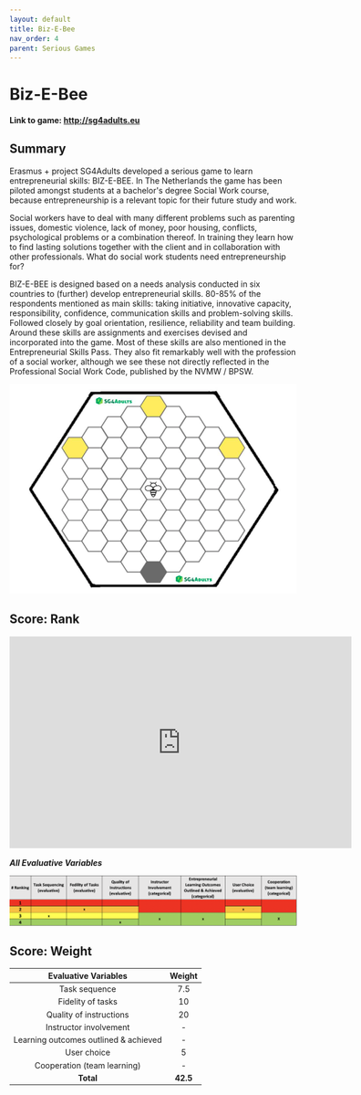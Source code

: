 ```yaml
---
layout: default
title: Biz-E-Bee
nav_order: 4
parent: Serious Games
---
```


# Biz-E-Bee

#### Link to game: http://sg4adults.eu

## Summary

Erasmus + project SG4Adults developed a serious game to learn entrepreneurial skills: BIZ-E-BEE. In The Netherlands the game has been piloted amongst students at a bachelor's degree Social Work course, because entrepreneurship is a relevant topic for their future study and work.

Social workers have to deal with many different problems such as parenting issues, domestic violence, lack of money, poor housing, conflicts, psychological problems or a combination thereof. In training they learn how to find lasting solutions together with the client and in collaboration with other professionals. What do social work students need entrepreneurship for?

BIZ-E-BEE is designed based on a needs analysis conducted in six countries to (further) develop entrepreneurial skills. 80-85% of the respondents mentioned as main skills: taking initiative, innovative capacity, responsibility, confidence, communication skills and problem-solving skills. Followed closely by goal orientation, resilience, reliability and team building. Around these skills are assignments and exercises devised and incorporated into the game. Most of these skills are also mentioned in the Entrepreneurial Skills Pass. They also fit remarkably well with the profession of a social worker, although we see these not directly reflected in the Professional Social Work Code, published by the NVMW / BPSW.

![Image of bizebee](assets/Biz-e-BEe.png)

## Score: Rank

<iframe width="600" height="371" seamless frameborder="0" scrolling="no" src="https://docs.google.com/spreadsheets/d/e/2PACX-1vRQeSSNa-R2e3TA_gbRtNTG3-69Q0TsvFACQQct_vCGbwvci6NYCB5iWdA0Nlzw5RUHCZdxqINldR5G/pubchart?oid=1515523664&amp;format=interactive"></iframe>

**_All Evaluative Variables_**

![Image of bizebee](assets/bizebee-scr.png)

## Score: Weight

|         Evaluative Variables          |  Weight  |
| :-----------------------------------: | :------: |
|             Task sequence             |   7.5    |
|           Fidelity of tasks           |    10    |
|        Quality of instructions        |    20    |
|        Instructor involvement         |    -     |
| Learning outcomes outlined & achieved |    -     |
|              User choice              |    5     |
|      Cooperation (team learning)      |    -     |
|               **Total**               | **42.5** |
